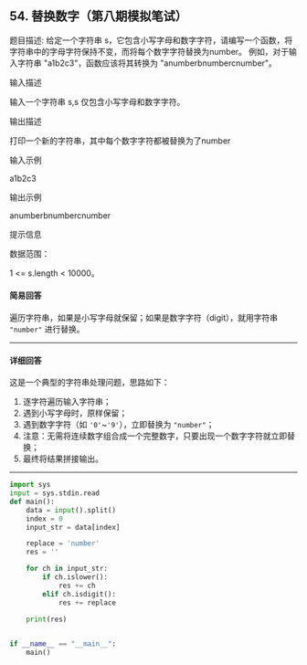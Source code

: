 ## 54. 替换数字（第八期模拟笔试）

题目描述:
给定一个字符串 s，它包含小写字母和数字字符，请编写一个函数，将字符串中的字母字符保持不变，而将每个数字字符替换为number。 例如，对于输入字符串 "a1b2c3"，函数应该将其转换为 "anumberbnumbercnumber"。

输入描述

输入一个字符串 s,s 仅包含小写字母和数字字符。

输出描述

打印一个新的字符串，其中每个数字字符都被替换为了number

输入示例

a1b2c3

输出示例

anumberbnumbercnumber

提示信息

数据范围：

1 <= s.length < 10000。

#### 简易回答
遍历字符串，如果是小写字母就保留；如果是数字字符（digit），就用字符串 `"number"` 进行替换。

---
#### 详细回答
这是一个典型的字符串处理问题，思路如下：

1. 逐字符遍历输入字符串；
2. 遇到小写字母时，原样保留；
3. 遇到数字字符（如 `'0'`~`'9'`），立即替换为 `"number"`；
4. 注意：无需将连续数字组合成一个完整数字，只要出现一个数字字符就立即替换；
5. 最终将结果拼接输出。

---

```python
import sys
input = sys.stdin.read
def main():
    data = input().split()
    index = 0
    input_str = data[index]

    replace = 'number'
    res = ''

    for ch in input_str:
        if ch.islower():
            res += ch
        elif ch.isdigit():
            res += replace

    print(res)
    

if __name__ == "__main__":
    main()
```
